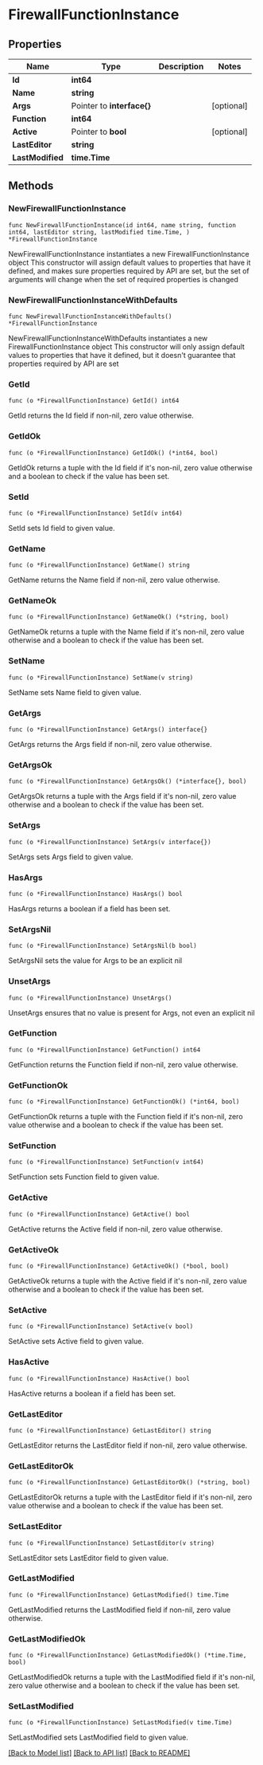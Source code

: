 # FirewallFunctionInstance

## Properties

Name | Type | Description | Notes
------------ | ------------- | ------------- | -------------
**Id** | **int64** |  | 
**Name** | **string** |  | 
**Args** | Pointer to **interface{}** |  | [optional] 
**Function** | **int64** |  | 
**Active** | Pointer to **bool** |  | [optional] 
**LastEditor** | **string** |  | 
**LastModified** | **time.Time** |  | 

## Methods

### NewFirewallFunctionInstance

`func NewFirewallFunctionInstance(id int64, name string, function int64, lastEditor string, lastModified time.Time, ) *FirewallFunctionInstance`

NewFirewallFunctionInstance instantiates a new FirewallFunctionInstance object
This constructor will assign default values to properties that have it defined,
and makes sure properties required by API are set, but the set of arguments
will change when the set of required properties is changed

### NewFirewallFunctionInstanceWithDefaults

`func NewFirewallFunctionInstanceWithDefaults() *FirewallFunctionInstance`

NewFirewallFunctionInstanceWithDefaults instantiates a new FirewallFunctionInstance object
This constructor will only assign default values to properties that have it defined,
but it doesn't guarantee that properties required by API are set

### GetId

`func (o *FirewallFunctionInstance) GetId() int64`

GetId returns the Id field if non-nil, zero value otherwise.

### GetIdOk

`func (o *FirewallFunctionInstance) GetIdOk() (*int64, bool)`

GetIdOk returns a tuple with the Id field if it's non-nil, zero value otherwise
and a boolean to check if the value has been set.

### SetId

`func (o *FirewallFunctionInstance) SetId(v int64)`

SetId sets Id field to given value.


### GetName

`func (o *FirewallFunctionInstance) GetName() string`

GetName returns the Name field if non-nil, zero value otherwise.

### GetNameOk

`func (o *FirewallFunctionInstance) GetNameOk() (*string, bool)`

GetNameOk returns a tuple with the Name field if it's non-nil, zero value otherwise
and a boolean to check if the value has been set.

### SetName

`func (o *FirewallFunctionInstance) SetName(v string)`

SetName sets Name field to given value.


### GetArgs

`func (o *FirewallFunctionInstance) GetArgs() interface{}`

GetArgs returns the Args field if non-nil, zero value otherwise.

### GetArgsOk

`func (o *FirewallFunctionInstance) GetArgsOk() (*interface{}, bool)`

GetArgsOk returns a tuple with the Args field if it's non-nil, zero value otherwise
and a boolean to check if the value has been set.

### SetArgs

`func (o *FirewallFunctionInstance) SetArgs(v interface{})`

SetArgs sets Args field to given value.

### HasArgs

`func (o *FirewallFunctionInstance) HasArgs() bool`

HasArgs returns a boolean if a field has been set.

### SetArgsNil

`func (o *FirewallFunctionInstance) SetArgsNil(b bool)`

 SetArgsNil sets the value for Args to be an explicit nil

### UnsetArgs
`func (o *FirewallFunctionInstance) UnsetArgs()`

UnsetArgs ensures that no value is present for Args, not even an explicit nil
### GetFunction

`func (o *FirewallFunctionInstance) GetFunction() int64`

GetFunction returns the Function field if non-nil, zero value otherwise.

### GetFunctionOk

`func (o *FirewallFunctionInstance) GetFunctionOk() (*int64, bool)`

GetFunctionOk returns a tuple with the Function field if it's non-nil, zero value otherwise
and a boolean to check if the value has been set.

### SetFunction

`func (o *FirewallFunctionInstance) SetFunction(v int64)`

SetFunction sets Function field to given value.


### GetActive

`func (o *FirewallFunctionInstance) GetActive() bool`

GetActive returns the Active field if non-nil, zero value otherwise.

### GetActiveOk

`func (o *FirewallFunctionInstance) GetActiveOk() (*bool, bool)`

GetActiveOk returns a tuple with the Active field if it's non-nil, zero value otherwise
and a boolean to check if the value has been set.

### SetActive

`func (o *FirewallFunctionInstance) SetActive(v bool)`

SetActive sets Active field to given value.

### HasActive

`func (o *FirewallFunctionInstance) HasActive() bool`

HasActive returns a boolean if a field has been set.

### GetLastEditor

`func (o *FirewallFunctionInstance) GetLastEditor() string`

GetLastEditor returns the LastEditor field if non-nil, zero value otherwise.

### GetLastEditorOk

`func (o *FirewallFunctionInstance) GetLastEditorOk() (*string, bool)`

GetLastEditorOk returns a tuple with the LastEditor field if it's non-nil, zero value otherwise
and a boolean to check if the value has been set.

### SetLastEditor

`func (o *FirewallFunctionInstance) SetLastEditor(v string)`

SetLastEditor sets LastEditor field to given value.


### GetLastModified

`func (o *FirewallFunctionInstance) GetLastModified() time.Time`

GetLastModified returns the LastModified field if non-nil, zero value otherwise.

### GetLastModifiedOk

`func (o *FirewallFunctionInstance) GetLastModifiedOk() (*time.Time, bool)`

GetLastModifiedOk returns a tuple with the LastModified field if it's non-nil, zero value otherwise
and a boolean to check if the value has been set.

### SetLastModified

`func (o *FirewallFunctionInstance) SetLastModified(v time.Time)`

SetLastModified sets LastModified field to given value.



[[Back to Model list]](../README.md#documentation-for-models) [[Back to API list]](../README.md#documentation-for-api-endpoints) [[Back to README]](../README.md)


